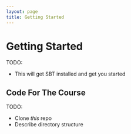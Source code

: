 ```yaml
---
layout: page
title: Getting Started
---
```


# Getting Started

TODO:

 - This will get SBT installed and get you started

## Code For The Course

TODO:

 - Clone *this* repo
 - Describe directory structure
